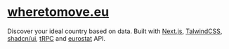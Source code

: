 # [wheretomove.eu](https://www.wheretomove.eu)

Discover your ideal country based on data.
Built with [Next.js](https://nextjs.org/), [TalwindCSS](https://tailwindcss.com/), [shadcn/ui](https://ui.shadcn.com/), [tRPC](https://trpc.io/) and [eurostat](https://ec.europa.eu/eurostat) API.
